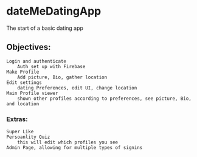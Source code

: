 # dateMeDatingApp
The start of a basic dating app 


## Objectives:
    Login and authenticate 
        Auth set up with Firebase
    Make Profile
        Add picture, Bio, gather location
    Edit settings
        dating Preferences, edit UI, change location
    Main Profile viewer
        shown other profiles according to preferences, see picture, Bio, and location 

### Extras:
    Super Like
    Persoanlity Quiz
        this will edit which profiles you see 
    Admin Page, allowing for multiple types of signins 